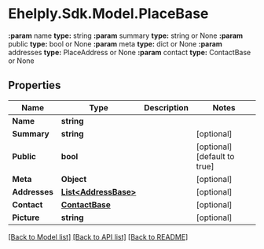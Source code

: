 # Ehelply.Sdk.Model.PlaceBase
**:param** name                                **type:** string **:param** summary                             **type:** string or None  **:param** public                              **type:** bool or None  **:param** meta                                **type:** dict or None  **:param** addresses                           **type:** PlaceAddress or None  **:param** contact                             **type:** ContactBase or None

## Properties

Name | Type | Description | Notes
------------ | ------------- | ------------- | -------------
**Name** | **string** |  | 
**Summary** | **string** |  | [optional] 
**Public** | **bool** |  | [optional] [default to true]
**Meta** | **Object** |  | [optional] 
**Addresses** | [**List&lt;AddressBase&gt;**](AddressBase.md) |  | [optional] 
**Contact** | [**ContactBase**](ContactBase.md) |  | [optional] 
**Picture** | **string** |  | [optional] 

[[Back to Model list]](../README.md#documentation-for-models) [[Back to API list]](../README.md#documentation-for-api-endpoints) [[Back to README]](../README.md)

